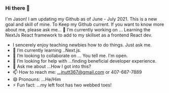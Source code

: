 ### Hi there 👋
I'm Jason! I am updating my Github as of June - July 2021. 
This is a new goal and skill of mine. To Keep my Github current. If you want to know more about me, please ask me...
🔭 I’m currently working on ... Learning the NextJs React framework to add to my skillset as a frontend React dev.
- I sencerely enjoy teaching newbies how to do things. Just ask me.          
- 🌱 I’m currently learning ..Next.js.
- 👯 I’m looking to collaborate on ... You tell me. I'm open.
- 🤔 I’m looking for help with ...finding beneficial developer experience.
- 💬 Ask me about ...How I got into this?
- 📫 How to reach me: ...jnutt367@gmail.com or 407-687-7889
- 😄 Pronouns: ...He/Him
- ⚡ Fun fact: ...my left foot has two webbed toes! 
<!--
**jnutt367/jnutt367** is a ✨ _special_ ✨ repository because its `README.md` (this file) appears on your GitHub profile.

Here are some ideas to get you started:

- 
-->
